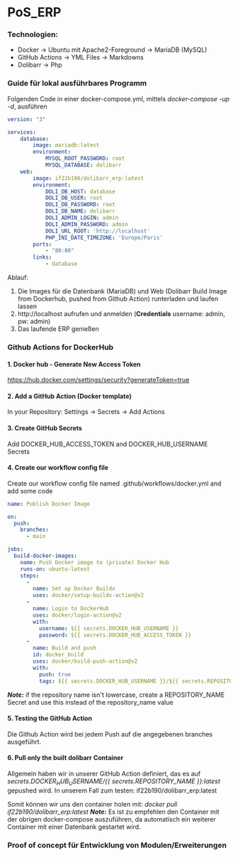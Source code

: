 # PoS_ERP
### Technologien:
- Docker
    -> Ubuntu mit Apache2-Foreground
    -> MariaDB (MySQL)
- GitHub Actions
    -> YML Files
    -> Markdowns
- Dolibarr
    -> Php

### Guide für lokal ausführbares Programm

Folgenden Code in einer docker-compose.yml, mittels *docker-compose -up -d*, ausführen
```yml
version: "3"

services:
    database:
        image: mariadb:latest
        environment:
            MYSQL_ROOT_PASSWORD: root
            MYSQL_DATABASE: dolibarr
    web:
        image: if22b190/dolibarr_erp:latest
        environment:
            DOLI_DB_HOST: database
            DOLI_DB_USER: root
            DOLI_DB_PASSWORD: root
            DOLI_DB_NAME: dolibarr
            DOLI_ADMIN_LOGIN: admin
            DOLI_ADMIN_PASSWORD: admin
            DOLI_URL_ROOT: 'http://localhost'
            PHP_INI_DATE_TIMEZONE: 'Europe/Paris'
        ports:
            - "80:80"
        links:
            - database
```


Ablauf:
1. Die Images für die Datenbank (MariaDB) und Web (Dolibarr Build Image from Dockerhub, pushed from Github Action) runterladen und laufen lassen
2. http://localhost aufrufen und anmelden (**Credentials** username: admin, pw: admin)
3. Das laufende ERP genießen

### Github Actions for DockerHub
#### 1. Docker hub - Generate New Access Token 
https://hub.docker.com/settings/security?generateToken=true
#### 2. Add a GitHub Action (Docker template)
In your Repository: Settings -> Secrets -> Add Actions
#### 3. Create GitHub Secrets
Add DOCKER_HUB_ACCESS_TOKEN and DOCKER_HUB_USERNAME Secrets
#### 4. Create our workflow config file
Create our workflow config file named .github/workflows/docker.yml and add some code

```yml
name: Publish Docker Image

on:
  push:
    branches:
      - main

jobs:
  build-docker-images:
    name: Push Docker image to (private) Docker Hub
    runs-on: ubuntu-latest 
    steps:
      - 
        name: Set up Docker Buildx
        uses: docker/setup-buildx-action@v2
      - 
        name: Login to DockerHub
        uses: docker/login-action@v2
        with:
          username: ${{ secrets.DOCKER_HUB_USERNAME }}
          password: ${{ secrets.DOCKER_HUB_ACCESS_TOKEN }}
      - 
        name: Build and push
        id: docker_build
        uses: docker/build-push-action@v2
        with:
          push: true
          tags: ${{ secrets.DOCKER_HUB_USERNAME }}/${{ secrets.REPOSITORY_NAME }}:latest
```

**_Note:_** if the repository name isn't lowercase, create a REPOSITORY_NAME Secret and use this instead of the repository_name value

#### 5. Testing the GitHub Action
Die Github Action wird bei jedem Push auf die angegebenen branches ausgeführt.

#### 6. Pull only the built dolibarr Container
Allgemein haben wir in unserer GitHub Action definiert, das es auf *${{ secrets.DOCKER_HUB_USERNAME }}/${{ secrets.REPOSITORY_NAME }}:latest* gepushed wird.
In unserem Fall zum testen: if22b190/dolibarr_erp:latest

Somit können wir uns den container holen mit: *docker pull if22b190/dolibarr_erp:latest*
**_Note:_** Es ist zu empfehlen den Container mit der obrigen docker-compose auszuführen, da automatisch ein weiterer Container mit einer Datenbank gestartet wird.

##### 

### Proof of concept für Entwicklung von Modulen/Erweiterungen
